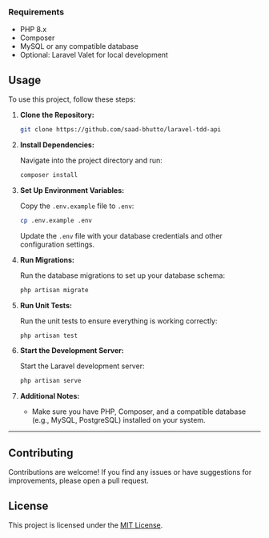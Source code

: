 ### Requirements

- PHP 8.x
- Composer
- MySQL or any compatible database
- Optional: Laravel Valet for local development

## Usage

To use this project, follow these steps:

1. **Clone the Repository:**

   ```bash
   git clone https://github.com/saad-bhutto/laravel-tdd-api
   ```

2. **Install Dependencies:**

   Navigate into the project directory and run:

   ```bash
   composer install
   ```

3. **Set Up Environment Variables:**

   Copy the `.env.example` file to `.env`:

   ```bash
   cp .env.example .env
   ```

   Update the `.env` file with your database credentials and other configuration settings.

4. **Run Migrations:**

   Run the database migrations to set up your database schema:

   ```bash
   php artisan migrate
   ```

5. **Run Unit Tests:**

   Run the unit tests to ensure everything is working correctly:

   ```bash
   php artisan test
   ```

6. **Start the Development Server:**

   Start the Laravel development server:

   ```bash
   php artisan serve
   ```

7. **Additional Notes:**

   - Make sure you have PHP, Composer, and a compatible database (e.g., MySQL, PostgreSQL) installed on your system.

---

 ## Contributing

Contributions are welcome! If you find any issues or have suggestions for improvements, please open a pull request.

## License

This project is licensed under the [MIT License](LICENSE).
